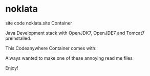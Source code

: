# noklata
site code
noklata.site Container

Java Development stack with OpenJDK7, OpenJDE7 and Tomcat7 preinstalled.

This Codeanywhere Container comes with:

Always wanted to make one of these annoying read me files

Enjoy!